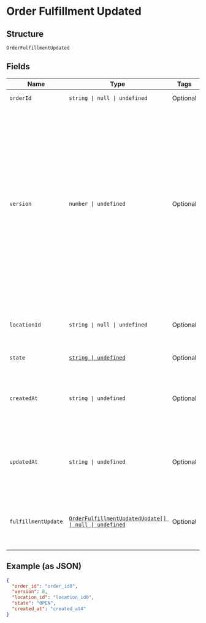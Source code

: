 <!-- Optimized: 2025-10-06 -->
<!-- RPM: 1.6.2.1.1.6.2.1_order-fulfillment-updated_20251006 -->
<!-- Session: E2E RPM DNA Application -->
<!-- AOM: RND (Reggie & Dro) -->
<!-- COI: TECHNOLOGY -->
<!-- RPM: HIGH -->
<!-- ACTION: BUILD -->

# Order Fulfillment Updated

## Structure

`OrderFulfillmentUpdated`

## Fields

| Name | Type | Tags | Description |
|  --- | --- | --- | --- |
| `orderId` | `string \| null \| undefined` | Optional | The order's unique ID. |
| `version` | `number \| undefined` | Optional | The version number, which is incremented each time an update is committed to the order.<br>Orders that were not created through the API do not include a version number and<br>therefore cannot be updated.<br><br>[Read more about working with versions.](https://developer.squareup.com/docs/orders-api/manage-orders/update-orders) |
| `locationId` | `string \| null \| undefined` | Optional | The ID of the seller location that this order is associated with. |
| `state` | [`string \| undefined`](../../doc/models/order-state.md) | Optional | The state of the order. |
| `createdAt` | `string \| undefined` | Optional | The timestamp for when the order was created, in RFC 3339 format. |
| `updatedAt` | `string \| undefined` | Optional | The timestamp for when the order was last updated, in RFC 3339 format. |
| `fulfillmentUpdate` | [`OrderFulfillmentUpdatedUpdate[] \| null \| undefined`](../../doc/models/order-fulfillment-updated-update.md) | Optional | The fulfillments that were updated with this version change. |

## Example (as JSON)

```json
{
  "order_id": "order_id0",
  "version": 8,
  "location_id": "location_id0",
  "state": "OPEN",
  "created_at": "created_at4"
}
```
